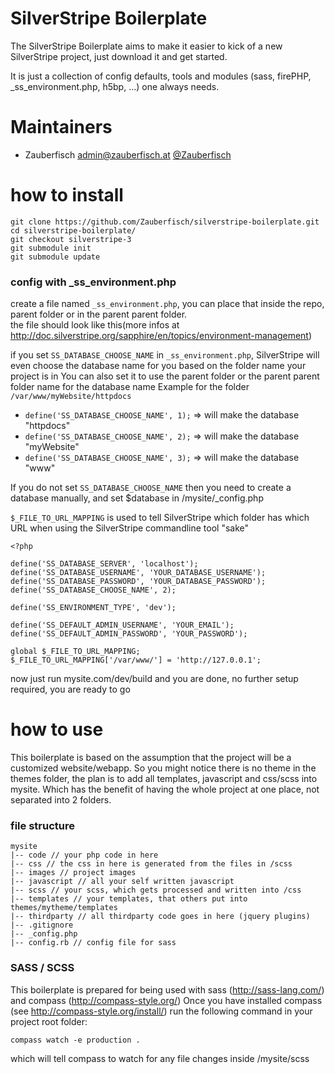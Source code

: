 # SilverStripe Boilerplate

The SilverStripe Boilerplate aims to make it easier to kick of a new SilverStripe project, just download it and get started.

It is just a collection of config defaults, tools and modules (sass, firePHP, _ss_environment.php, h5bp, ...) one always needs.

# Maintainers
- Zauberfisch <admin@zauberfisch.at> [@Zauberfisch](http://twitter.com/Zauberfisch)

# how to install

    git clone https://github.com/Zauberfisch/silverstripe-boilerplate.git
    cd silverstripe-boilerplate/
    git checkout silverstripe-3
    git submodule init
    git submodule update

### config with _ss_environment.php

create a file named `_ss_environment.php`, you can place that inside the repo, parent folder or in the parent parent folder.  
the file should look like this(more infos at http://doc.silverstripe.org/sapphire/en/topics/environment-management)

if you set `SS_DATABASE_CHOOSE_NAME` in `_ss_environment.php`, SilverStripe will even choose the database name for you based on the folder name your project is in
You can also set it to use the parent folder or the parent parent folder name for the database name
Example for the folder `/var/www/myWebsite/httpdocs`
- `define('SS_DATABASE_CHOOSE_NAME', 1);` => will make the database "httpdocs"
- `define('SS_DATABASE_CHOOSE_NAME', 2);` => will make the database "myWebsite"
- `define('SS_DATABASE_CHOOSE_NAME', 3);` => will make the database "www"

If you do not set `SS_DATABASE_CHOOSE_NAME` then you need to create a database manually, and set $database in /mysite/_config.php

`$_FILE_TO_URL_MAPPING` is used to tell SilverStripe which folder has which URL when using the SilverStripe commandline tool "sake"
    
    <?php
    
    define('SS_DATABASE_SERVER', 'localhost');
    define('SS_DATABASE_USERNAME', 'YOUR_DATABASE_USERNAME');
    define('SS_DATABASE_PASSWORD', 'YOUR_DATABASE_PASSWORD');
    define('SS_DATABASE_CHOOSE_NAME', 2);
    
    define('SS_ENVIRONMENT_TYPE', 'dev');
    
    define('SS_DEFAULT_ADMIN_USERNAME', 'YOUR_EMAIL');
    define('SS_DEFAULT_ADMIN_PASSWORD', 'YOUR_PASSWORD');
    
    global $_FILE_TO_URL_MAPPING;
    $_FILE_TO_URL_MAPPING['/var/www/'] = 'http://127.0.0.1';

now just run mysite.com/dev/build and you are done, no further setup required, you are ready to go
    
# how to use

This boilerplate is based on the assumption that the project will be a customized website/webapp.
So you might notice there is no theme in the themes folder, the plan is to add all templates, javascript and css/scss into mysite.
Which has the benefit of having the whole project at one place, not separated into 2 folders.

### file structure

    mysite
    |-- code // your php code in here
    |-- css // the css in here is generated from the files in /scss
    |-- images // project images
    |-- javascript // all your self written javascript
    |-- scss // your scss, which gets processed and written into /css
    |-- templates // your templates, that others put into themes/mytheme/templates
    |-- thirdparty // all thirdparty code goes in here (jquery plugins)
    |-- .gitignore
    |-- _config.php
    |-- config.rb // config file for sass

### SASS / SCSS

This boilerplate is prepared for being used with sass (http://sass-lang.com/) and compass (http://compass-style.org/)
Once you have installed compass (see http://compass-style.org/install/) run the following command in your project root folder:

    compass watch -e production .

which will tell compass to watch for any file changes inside /mysite/scss
